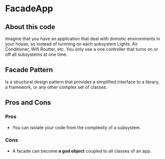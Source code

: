 ﻿# FacadeApp

## About this code
 
Imagine that you have an application that deal with domotic environments in your house, so instead of turnning on each subsystem Lights, Air Conditioner, Wifi Routter, etc. You only use a one controller that turns on or off all subsystems at one time.

## Facade Pattern

Is a structural design pattern that provides a simplified interface to a library, a framework, or any other complex set of classes.

## Pros and Cons

### Pros
* You can isolate your code from the complexity of a subsystem.

### Cons
* A facade can become **__a god object__** coupled to all classes of an app.
